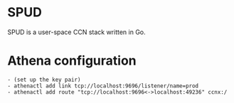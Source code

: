 # SPUD

SPUD is a user-space CCN stack written in Go.

# Athena configuration

    - (set up the key pair)
    - athenactl add link tcp://localhost:9696/listener/name=prod
    - athenactl add route "tcp://localhost:9696<->localhost:49236" ccnx:/
